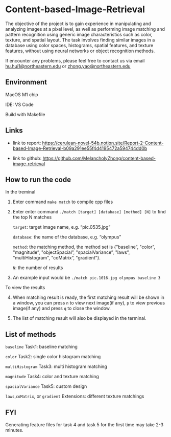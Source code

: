 # Content-based-Image-Retrieval

The objective of the project is to gain experience in manipulating and analyzing images at a pixel level, as well as performing image matching and pattern recognition using generic image characteristics such as color, texture, and spatial layout. The task involves finding similar images in a database using color spaces, histograms, spatial features, and texture features, without using neural networks or object recognition methods.

If encounter any problems, please feel free to contact us via email hu.hui1@northeastern.edu or zhong.yao@northeastern.edu

## Environment

MacOS M1 chip

IDE: VS Code

Build with Makefile

## Links

- link to report: https://cerulean-novel-54b.notion.site/Report-2-Content-based-Image-Retrieval-b09a291ee55f4d4195472a594744dd0b

- link to github: https://github.com/MelancholyZhong/content-based-image-retrieval

## How to run the code

In the treminal

1. Enter command `make match` to compile cpp files

2. Enter enter command `./match [target] [database] [method] [N]` to find the top N matches

   `target`: target image name, e.g. “pic.0535.jpg”

   `database`: the name of the database, e.g. “olympus”

   `method`: the matching method, the method set is {”baseline”, "color”, "magnitude”, "objectSpacial”, "spacialVariance”, "laws”, "multiHistogram", "coMatrix”, "gradient”}.

   `N`: the number of results

3. An example input would be `./match pic.1016.jpg olympus baseline 3`

To view the results

4. When matching result is ready, the first matching result will be shown in a window, you can press `n` to view next image(if any), `p` to view previous image(if any) and press `q` to close the window.

5. The list of matching result will also be displayed in the terminal.

## List of methods

`baseline` Task1: baseline matching

`color` Task2: single color histogram matching

`multiHistogram` Task3: multi histogram matching

`magnitude` Task4: color and texture matching

`spacialVariance` Task5: custom design

`laws`,`coMatrix`, or `gradient` Extensions: different texture matchings

## FYI

Generating feature files for task 4 and task 5 for the first time may take 2-3 minutes.
